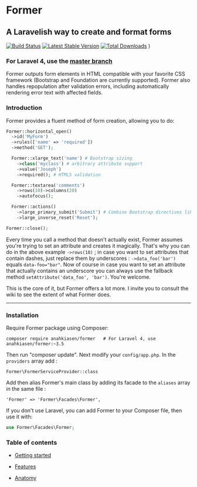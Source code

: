 # Former
## A Laravelish way to create and format forms

[![Build Status](http://img.shields.io/travis/formers/former.svg?style=flat)](https://travis-ci.org/formers/former)
[![Latest Stable Version](http://img.shields.io/packagist/v/anahkiasen/former.svg?style=flat)](https://packagist.org/packages/anahkiasen/former)
[![Total Downloads](http://img.shields.io/packagist/dt/anahkiasen/former.svg?style=flat)](https://packagist.org/packages/anahkiasen/former)
)

### For Laravel 4, use the [master branch](https://github.com/formers/former/tree/master)

Former outputs form elements in HTML compatible with your favorite CSS framework (Bootstrap and Foundation are currently supported). Former also handles repopulation after validation errors, including automatically rendering error text with affected fields.

### Introduction

Former provides a fluent method of form creation, allowing you to do:

```php
Former::horizontal_open()
  ->id('MyForm')
  ->rules(['name' => 'required'])
  ->method('GET');

  Former::xlarge_text('name') # Bootstrap sizing
    ->class('myclass') # arbitrary attribute support
    ->value('Joseph')
    ->required(); # HTML5 validation

  Former::textarea('comments')
    ->rows(10)->columns(20)
    ->autofocus();

  Former::actions()
    ->large_primary_submit('Submit') # Combine Bootstrap directives like "lg and btn-primary"
    ->large_inverse_reset('Reset');

Former::close();
```

Every time you call a method that doesn't actually exist, Former assumes you're trying to set an attribute and creates it magically. That's why you can do in the above example `->rows(10)` ; in case you want to set attributes that contain dashes, just replace them by underscores : `->data_foo('bar')` equals `data-foo="bar"`.
Now of course in case you want to set an attribute that actually contains an underscore you can always use the fallback method `setAttribute('data_foo', 'bar')`. You're welcome.

This is the core of it, but Former offers a lot more. I invite you to consult the wiki to see the extent of what Former does.

-----

### Installation
Require Former package using Composer:

    composer require anahkiasen/former   # For Laravel 4, use anahkiasen/former:~3.5

Then run "composer update". Next modify your `config/app.php`. In the `providers` array add :

    Former\FormerServiceProvider::class

Add then alias Former's main class by adding its facade to the `aliases` array in the same file :

    'Former' => 'Former\Facades\Former',

If you don't use Laravel, you can add Former to your Composer file, then use it with:

```php
use Former\Facades\Former;
```

### Table of contents

- [Getting started][]
- [Features][]
- [Anatomy][]

  [Anatomy]: https://github.com/formers/former/wiki/Anatomy
  [Features]: https://github.com/formers/former/wiki/Features
  [Getting started]: https://github.com/formers/former/wiki/Getting-started
